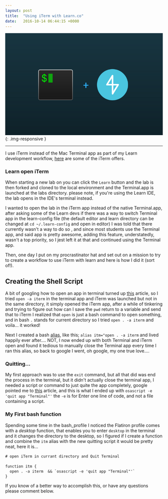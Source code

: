 ```yaml
---
layout: post
title:  "Using iTerm with Learn.co"
date:   2016-10-14 06:44:15 +0000
---
```


![iter_learn](/static/img/iterm_learn.png){: .img-responsive }

***

I use iTerm instead of the Mac Terminal app as part of my Learn  development workflow, [here](http://iterm2.com/features.html) are some of the iTerm offers.

### Learn open iTerm

When starting a new lab on you  can click the `Learn` button  and  the lab is then forked and cloned to the local environment and the Terminal.app is launched at the labs directory. please note, if you're using the Learn IDE, the lab opens in the IDE's terminal instead.

I wanted to open the lab in the iTerm app instead of the native Terminal.app, after asking some of the Learn devs if there was a way to switch Terminal app in the learn-config file (the default editor and learn directory can be changed at `cd ~/.learn-config` and open in editor) I was told that there currently wasn't a way to do so , and since most students use the Terminal app, and said app is pretty awesome, adding this feature, understatedly,  wasn't a top  priority, so I jest left it at that and continued using the Terminal app.

Then, one day I put on my procrastinator hat and set out on a mission to try to create a workflow to use iTerm with learn and here is how I did it (sort of!).

## Creating the Shell Script

A bit of googling how to open an app in terminal turned up [this](http://osxdaily.com/2007/02/01/how-to-launch-gui-applications-from-the-terminal/) article, so I tried `open -a iterm` in the terminal app and iTerm was launched but not in the same directory, it simply opened the iTerm app, after a while of tinkering and trying to figure out how can I save the  `pwd`  return to a variable and send that to iTerm I realized that `open` is just a bash command to open something, and in bash `.` stands for current directory so I tried  `open . -a iterm` and voila... it worked!

Next I created a bash [alias](http://www.techradar.com/how-to/computing/apple/terminal-101-creating-aliases-for-commands-1305638), like this; `alias itm="open . -a iterm` and lived happily ever after.... NOT, I now ended up with both Terminal and iTerm open and found it tedious to manually close the Terminal app every time I ran this alias, so back to google I went, oh google, my one true love....

### Quitting...

My first approach was to use the `exit` command, but all that did was end the process in the terminal, but it  didn't  actually close the terminal app, I needed a script or command to just quite the app  completely, google pointed me to [this](http://osxdaily.com/2014/09/05/gracefully-quit-application-command-line/) article, and this is what I ended up with `osascript -e 'quit app "Terminal"'` the `-e` is for Enter one line of code, and not a file containing a script.


### My First bash function

Spending some time in the bash_profile I noticed the Flatiron profile comes with a *desktop* function, that enables you to enter `desktop` in the terminal and it changes the directory to the desktop, so I figured if I create a function and combine the `itm` alias with the new quitting script it  would be pretty neat, here it is...


```shell
# open iTerm in currant directory and Quit Terminal

function itm {
  open . -a iterm  && `osascript -e 'quit app "Terminal"'`  
}

```


If you know of a better way to accomplish this, or have any questions please comment below.
